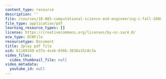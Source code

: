 ```yaml
---
content_type: resource
description: ''
file: /courses/18-085-computational-science-and-engineering-i-fall-2008/61188349e37e4ceb036b3838a15c0c3a_CgfkEUOFAj0.pdf
file_type: application/pdf
learning_resource_types: []
license: https://creativecommons.org/licenses/by-nc-sa/4.0/
ocw_type: OCWFile
resourcetype: Document
title: 3play pdf file
uid: 61188349-e37e-4ceb-036b-3838a15c0c3a
video_files:
  video_thumbnail_file: null
video_metadata:
  youtube_id: null
---
```

